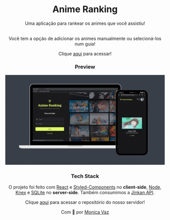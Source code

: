<div align="center">
<h1>Anime Ranking</h1>
Uma aplicação para rankear os animes que você assistiu!
<br> <br>

Você tem a opção de adicionar os animes manualmente ou selecioná-los num guia!

Clique <a href="https://animeranking.vercel.app/" target="_blank">aqui</a> para acessar!

### Preview

<img src="./.github/preview.gif" width="680px" >

### Tech Stack

O projeto foi feito com [React](https://reactjs.org/) e [Styled-Components](https://styled-components.com/) no **client-side**, [Node](https://nodejs.org/en/), [Knex](http://knexjs.org/) e [SQLite](https://www.sqlite.org/index.html) no **server-side**. Também consumimos a [Jinkan API](https://docs.api.jikan.moe/).

Clique <a href="https://github.com/M0nicaVaz/RocketNotes-api" target="_blank">aqui</a> para acessar o repositório do nosso servidor!

Com 💜 por <a href="https://www.linkedin.com/in/monica-vaz/" target="_blank"> Monica Vaz </a>

</div>
